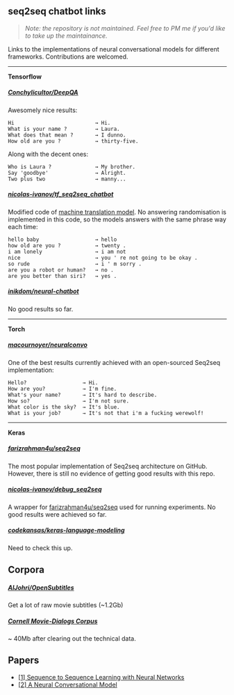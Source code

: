 ## seq2seq chatbot links

> *Note: the repository is not maintained. Feel free to PM me if you'd like to take up the maintainance.*

Links to the implementations of neural conversational models for different frameworks.
Contributions are welcomed.

___
**Tensorflow**

##### [Conchylicultor/DeepQA](https://github.com/Conchylicultor/DeepQA)
Awesomely nice results:

    Hi			            	→ Hi.
    What is your name ?			→ Laura.
    What does that mean ?		→ I dunno.
    How old are you ?			→ thirty-five.

Along with the decent ones:

    Who is Laura ?				→ My brother.
    Say 'goodbye'				→ Alright.
    Two plus two				→ manny...

##### [nicolas-ivanov/tf_seq2seq_chatbot](https://github.com/nicolas-ivanov/tf_seq2seq_chatbot)
Modified code of [machine translation model](https://github.com/tensorflow/tensorflow/tree/master/tensorflow/models/rnn/translate).
No answering randomisation is implemented in this code, so the models answers with the same phrase way each time:

    hello baby					→ hello
    how old are you ?			→ twenty .
    i am lonely					→ i am not
    nice						→ you ' re not going to be okay .
    so rude						→ i ' m sorry .
    are you a robot or human?	→ no .
    are you better than siri?	→ yes .

##### [inikdom/neural-chatbot](https://github.com/inikdom/neural-chatbot)
No good results so far.

___
**Torch**
##### [macournoyer/neuralconvo](https://github.com/macournoyer/neuralconvo)
One of the best results currently achieved with an open-sourced Seq2seq implementation:

    Hello?					→ Hi.
    How are you?			→ I'm fine.
    What's your name?		→ It's hard to describe.
    How so?					→ I'm not sure.
    What color is the sky?	→ It's blue.
    What is your job?		→ It's not that i'm a fucking werewolf!

___
**Keras**

##### [farizrahman4u/seq2seq](https://github.com/farizrahman4u/seq2seq)
The most popular implementation of Seq2seq architecture on GitHub. 
However, there is still no evidence of getting good results with this repo.

##### [nicolas-ivanov/debug_seq2seq](https://github.com/nicolas-ivanov/debug_seq2seq)
A wrapper for [farizrahman4u/seq2seq](https://github.com/farizrahman4u/seq2seq) used for running experiments. No good results were achieved so far.

##### [codekansas/keras-language-modeling](https://github.com/codekansas/keras-language-modeling)
Need to check this up.


## Corpora
##### [AlJohri/OpenSubtitles](https://github.com/AlJohri/OpenSubtitles)
Get a lot of raw movie subtitles (~1.2Gb)

##### [Cornell Movie-Dialogs Corpus](http://www.cs.cornell.edu/~cristian/Cornell_Movie-Dialogs_Corpus.html)
~ 40Mb after clearing out the technical data.


## Papers

* [\[1\] Sequence to Sequence Learning with Neural Networks][1]
* [\[2\] A Neural Conversational Model][2]

[1]: http://papers.nips.cc/paper/5346-sequence-to-sequence-learning-with-neural-networks.pdf
[2]: http://arxiv.org/pdf/1506.05869v1.pdf

